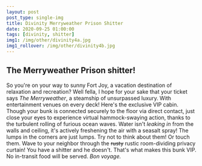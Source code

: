 ```yaml
---
layout: post
post_type: single-img
title: Divinity Merryweather Prison Shitter
date: 2020-09-25 01:00:00
tags: [divinity, shitter]
img1: /img/other/divinity4a.jpg
img1_rollover: /img/other/divinity4b.jpg
---
```

## The Merryweather Prison shitter!

So you're on your way to sunny Fort Joy, a vacation destination of relaxation and recreation? Well fella, I hope for your sake that your ticket says *The Merryweather*, a steamship of unsurpassed luxury. With entertainment venues on every deck! Here's the exclusive VIP cabin. Though your bunk is connected securely to the floor via direct contact, just close your eyes to experience virtual hammock-swaying action, thanks to the turbulent rolling of furious ocean waves. Water isn't *leaking in* from the walls and ceiling, it's actively freshening the air with a seasalt spray! The lumps in the corners are just lumps. Try not to think about them! Or touch them. Wave to your neighbor through the ~~rusty~~ rustic room-dividing privacy curtain! You have a shitter and he doesn't. That's what makes this bunk VIP. No in-transit food will be served. *Bon voyage.*
